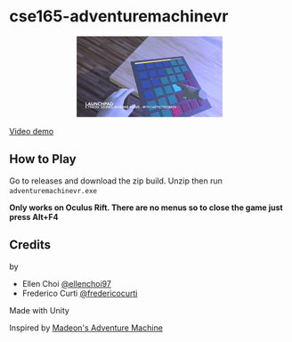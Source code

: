 # cse165-adventuremachinevr

<p align="center">
    <img src='demo.gif'/>
</p>

[Video demo](https://www.youtube.com/watch?v=PXbE9RbXcv0)

## How to Play

Go to releases and download the zip build. Unzip then run `adventuremachinevr.exe`

<b>Only works on Oculus Rift. There are no menus so to close the game just press Alt+F4</b>

## Credits

by

- Ellen Choi [@ellenchoi97](https://github.com/ellenchoi97)
- Frederico Curti [@fredericocurti](https://github.com/fredericocurti)

Made with Unity

Inspired by [Madeon's Adventure Machine](https://www.madeon.fr/adventuremachine/)
